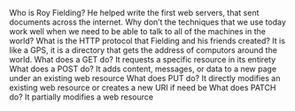 Who is Roy Fielding? He helped write the first web servers, that sent documents across the internet.
Why don’t the techniques that we use today work well when we need to be able to talk to all of the machines in the world?
What is the HTTP protocol that Fielding and his friends created? It is like a GPS, it is a directory that gets the address of computors around the world.
What does a GET do? It requests a specific resource in its entirety
What does a POST do? It adds content, messages, or data to a new page under an existing web resource
What does PUT do? It directly modifies an existing web resource or creates a new URI if need be
What does PATCH do? It partially modifies a web resource
